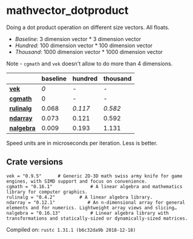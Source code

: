 # mathvector_dotproduct
Doing a dot product operation on different size vectors. All floats.

* *Baseline*: 3 dimension vector * 3 dimension vector
* *Hundred*: 100 dimension vector * 100 dimension vector
* *Thousand*: 1000 dimension vector * 1000 dimension vector

Note - `cgmath` and `vek` doesn't allow to do more than 4 dimensions.

| | baseline | hundred | thousand |
| --- | --- | --- | --- |
| **[vek](https://crates.io/crates/vek)** | *0* | - | - |
| **[cgmath](https://crates.io/crates/cgmath)** | 0 | - | - |
| **[rulinalg](https://crates.io/crates/rulinalg)** | 0.068 | *0.117* | *0.582* |
| **[ndarray](https://crates.io/crates/ndarray)** | 0.073 | 0.121 | 0.592 |
| **[nalgebra](https://crates.io/crates/nalgebra)** | 0.009 | 0.193 | 1.131 |

Speed units are in microseconds per iteration. Less is better.

## Crate versions

    vek = "0.9.5"      # Generic 2D-3D math swiss army knife for game engines, with SIMD support and focus on convenience.
    cgmath = "0.16.1"              # A linear algebra and mathematics library for computer graphics.
    rulinalg = "0.4.2"         # A linear algebra library.
    ndarray = "0.12.1"            # An n-dimensional array for general elements and for numerics. Lightweight array views and slicing…
    nalgebra = "0.16.13"           # Linear algebra library with transformations and statically-sized or dynamically-sized matrices.

Compiled on: `rustc 1.31.1 (b6c32da9b 2018-12-18)`